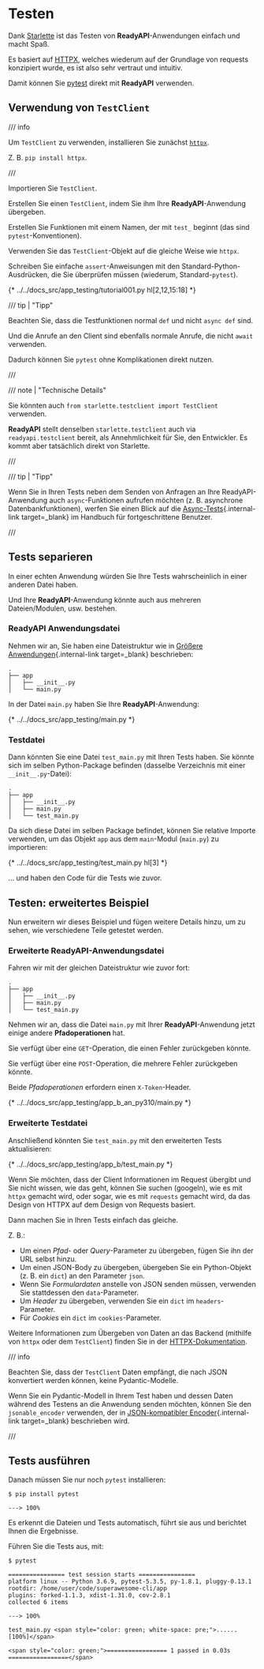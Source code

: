 # Testen

Dank <a href="https://www.starlette.io/testclient/" class="external-link" target="_blank">Starlette</a> ist das Testen von **ReadyAPI**-Anwendungen einfach und macht Spaß.

Es basiert auf <a href="https://www.python-httpx.org" class="external-link" target="_blank">HTTPX</a>, welches wiederum auf der Grundlage von requests konzipiert wurde, es ist also sehr vertraut und intuitiv.

Damit können Sie <a href="https://docs.pytest.org/" class="external-link" target="_blank">pytest</a> direkt mit **ReadyAPI** verwenden.

## Verwendung von `TestClient`

/// info

Um `TestClient` zu verwenden, installieren Sie zunächst <a href="https://www.python-httpx.org" class="external-link" target="_blank">`httpx`</a>.

Z. B. `pip install httpx`.

///

Importieren Sie `TestClient`.

Erstellen Sie einen `TestClient`, indem Sie ihm Ihre **ReadyAPI**-Anwendung übergeben.

Erstellen Sie Funktionen mit einem Namen, der mit `test_` beginnt (das sind `pytest`-Konventionen).

Verwenden Sie das `TestClient`-Objekt auf die gleiche Weise wie `httpx`.

Schreiben Sie einfache `assert`-Anweisungen mit den Standard-Python-Ausdrücken, die Sie überprüfen müssen (wiederum, Standard-`pytest`).

{* ../../docs_src/app_testing/tutorial001.py hl[2,12,15:18] *}

/// tip | "Tipp"

Beachten Sie, dass die Testfunktionen normal `def` und nicht `async def` sind.

Und die Anrufe an den Client sind ebenfalls normale Anrufe, die nicht `await` verwenden.

Dadurch können Sie `pytest` ohne Komplikationen direkt nutzen.

///

/// note | "Technische Details"

Sie könnten auch `from starlette.testclient import TestClient` verwenden.

**ReadyAPI** stellt denselben `starlette.testclient` auch via `readyapi.testclient` bereit, als Annehmlichkeit für Sie, den Entwickler. Es kommt aber tatsächlich direkt von Starlette.

///

/// tip | "Tipp"

Wenn Sie in Ihren Tests neben dem Senden von Anfragen an Ihre ReadyAPI-Anwendung auch `async`-Funktionen aufrufen möchten (z. B. asynchrone Datenbankfunktionen), werfen Sie einen Blick auf die [Async-Tests](../advanced/async-tests.md){.internal-link target=_blank} im Handbuch für fortgeschrittene Benutzer.

///

## Tests separieren

In einer echten Anwendung würden Sie Ihre Tests wahrscheinlich in einer anderen Datei haben.

Und Ihre **ReadyAPI**-Anwendung könnte auch aus mehreren Dateien/Modulen, usw. bestehen.

### **ReadyAPI** Anwendungsdatei

Nehmen wir an, Sie haben eine Dateistruktur wie in [Größere Anwendungen](bigger-applications.md){.internal-link target=_blank} beschrieben:

```
.
├── app
│   ├── __init__.py
│   └── main.py
```

In der Datei `main.py` haben Sie Ihre **ReadyAPI**-Anwendung:


{* ../../docs_src/app_testing/main.py *}

### Testdatei

Dann könnten Sie eine Datei `test_main.py` mit Ihren Tests haben. Sie könnte sich im selben Python-Package befinden (dasselbe Verzeichnis mit einer `__init__.py`-Datei):

``` hl_lines="5"
.
├── app
│   ├── __init__.py
│   ├── main.py
│   └── test_main.py
```

Da sich diese Datei im selben Package befindet, können Sie relative Importe verwenden, um das Objekt `app` aus dem `main`-Modul (`main.py`) zu importieren:

{* ../../docs_src/app_testing/test_main.py hl[3] *}

... und haben den Code für die Tests wie zuvor.

## Testen: erweitertes Beispiel

Nun erweitern wir dieses Beispiel und fügen weitere Details hinzu, um zu sehen, wie verschiedene Teile getestet werden.

### Erweiterte **ReadyAPI**-Anwendungsdatei

Fahren wir mit der gleichen Dateistruktur wie zuvor fort:

```
.
├── app
│   ├── __init__.py
│   ├── main.py
│   └── test_main.py
```

Nehmen wir an, dass die Datei `main.py` mit Ihrer **ReadyAPI**-Anwendung jetzt einige andere **Pfadoperationen** hat.

Sie verfügt über eine `GET`-Operation, die einen Fehler zurückgeben könnte.

Sie verfügt über eine `POST`-Operation, die mehrere Fehler zurückgeben könnte.

Beide *Pfadoperationen* erfordern einen `X-Token`-Header.

{* ../../docs_src/app_testing/app_b_an_py310/main.py *}

### Erweiterte Testdatei

Anschließend könnten Sie `test_main.py` mit den erweiterten Tests aktualisieren:

{* ../../docs_src/app_testing/app_b/test_main.py *}

Wenn Sie möchten, dass der Client Informationen im Request übergibt und Sie nicht wissen, wie das geht, können Sie suchen (googeln), wie es mit `httpx` gemacht wird, oder sogar, wie es mit `requests` gemacht wird, da das Design von HTTPX auf dem Design von Requests basiert.

Dann machen Sie in Ihren Tests einfach das gleiche.

Z. B.:

* Um einen *Pfad*- oder *Query*-Parameter zu übergeben, fügen Sie ihn der URL selbst hinzu.
* Um einen JSON-Body zu übergeben, übergeben Sie ein Python-Objekt (z. B. ein `dict`) an den Parameter `json`.
* Wenn Sie *Formulardaten* anstelle von JSON senden müssen, verwenden Sie stattdessen den `data`-Parameter.
* Um *Header* zu übergeben, verwenden Sie ein `dict` im `headers`-Parameter.
* Für *Cookies* ein `dict` im `cookies`-Parameter.

Weitere Informationen zum Übergeben von Daten an das Backend (mithilfe von `httpx` oder dem `TestClient`) finden Sie in der <a href="https://www.python-httpx.org" class="external-link" target="_blank">HTTPX-Dokumentation</a>.

/// info

Beachten Sie, dass der `TestClient` Daten empfängt, die nach JSON konvertiert werden können, keine Pydantic-Modelle.

Wenn Sie ein Pydantic-Modell in Ihrem Test haben und dessen Daten während des Testens an die Anwendung senden möchten, können Sie den `jsonable_encoder` verwenden, der in [JSON-kompatibler Encoder](encoder.md){.internal-link target=_blank} beschrieben wird.

///

## Tests ausführen

Danach müssen Sie nur noch `pytest` installieren:

<div class="termy">

```console
$ pip install pytest

---> 100%
```

</div>

Es erkennt die Dateien und Tests automatisch, führt sie aus und berichtet Ihnen die Ergebnisse.

Führen Sie die Tests aus, mit:

<div class="termy">

```console
$ pytest

================ test session starts ================
platform linux -- Python 3.6.9, pytest-5.3.5, py-1.8.1, pluggy-0.13.1
rootdir: /home/user/code/superawesome-cli/app
plugins: forked-1.1.3, xdist-1.31.0, cov-2.8.1
collected 6 items

---> 100%

test_main.py <span style="color: green; white-space: pre;">......                            [100%]</span>

<span style="color: green;">================= 1 passed in 0.03s =================</span>
```

</div>
